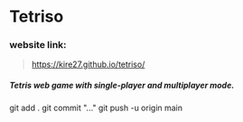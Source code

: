 # Tetriso

### website link:
> https://kire27.github.io/tetriso/

##### Tetris web game with single-player and multiplayer mode.

git add .
git commit "..."
git push -u origin main